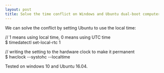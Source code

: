 ```yaml
---
layout: post
title: Solve the time conflict on Windows and Ubuntu dual-boot computer
---
```


We can solve the conflict by setting Ubuntu to use the local time:

// 1 means using local time, 0 means using UTC time <br />
$ timedatectl set-local-rtc 1

// writing the setting to the hardware clock to make it permanent <br />
$ hwclock --systohc --localtime

Tested on windows 10 and Ubuntu 16.04.
